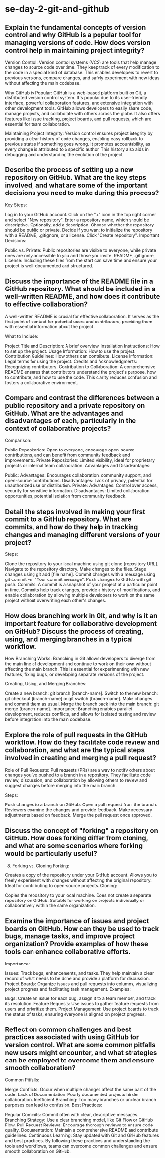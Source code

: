 # se-day-2-git-and-github
## Explain the fundamental concepts of version control and why GitHub is a popular tool for managing versions of code. How does version control help in maintaining project integrity?
Version Control: Version control systems (VCS) are tools that help manage changes to source code over time. They keep track of every modification to the code in a special kind of database. This enables developers to revert to previous versions, compare changes, and safely experiment with new ideas without affecting the main codebase.

Why GitHub is Popular: GitHub is a web-based platform built on Git, a distributed version control system. It's popular due to its user-friendly interface, powerful collaboration features, and extensive integration with other development tools. GitHub allows developers to easily share code, manage projects, and collaborate with others across the globe. It also offers features like issue tracking, project boards, and pull requests, which are essential for team collaboration.

Maintaining Project Integrity: Version control ensures project integrity by providing a clear history of code changes, enabling easy rollback to previous states if something goes wrong. It promotes accountability, as every change is attributed to a specific author. This history also aids in debugging and understanding the evolution of the project

## Describe the process of setting up a new repository on GitHub. What are the key steps involved, and what are some of the important decisions you need to make during this process?
Key Steps:

Log in to your GitHub account.
Click on the "+" icon in the top right corner and select "New repository".
Enter a repository name, which should be descriptive.
Optionally, add a description.
Choose whether the repository should be public or private.
Decide if you want to initialize the repository with a README, .gitignore, or a license.
Click "Create repository".
Important Decisions:

Public vs. Private: Public repositories are visible to everyone, while private ones are only accessible to you and those you invite.
README, .gitignore, License: Including these files from the start can save time and ensure your project is well-documented and structured.

## Discuss the importance of the README file in a GitHub repository. What should be included in a well-written README, and how does it contribute to effective collaboration?
A well-written README is crucial for effective collaboration. It serves as the first point of contact for potential users and contributors, providing them with essential information about the project.

What to Include:

Project Title and Description: A brief overview.
Installation Instructions: How to set up the project.
Usage Information: How to use the project.
Contribution Guidelines: How others can contribute.
License Information: Legal terms for using the project.
Credits and Acknowledgments: Recognizing contributors.
Contribution to Collaboration: A comprehensive README ensures that contributors understand the project's purpose, how to contribute, and how to use the code. This clarity reduces confusion and fosters a collaborative environment.
## Compare and contrast the differences between a public repository and a private repository on GitHub. What are the advantages and disadvantages of each, particularly in the context of collaborative projects?
Comparison:

Public Repositories: Open to everyone, encourage open-source contributions, and can benefit from community feedback and improvements.
Private Repositories: Limited visibility, ideal for proprietary projects or internal team collaboration.
Advantages and Disadvantages:

Public:
Advantages: Encourages collaboration, community support, and open-source contributions.
Disadvantages: Lack of privacy, potential for unauthorized use or distribution.
Private:
Advantages: Control over access, security for sensitive information.
Disadvantages: Limited collaboration opportunities, potential isolation from community feedback.
## Detail the steps involved in making your first commit to a GitHub repository. What are commits, and how do they help in tracking changes and managing different versions of your project?
Steps:

Clone the repository to your local machine using git clone [repository URL].
Navigate to the repository directory.
Make changes to the files.
Stage changes using git add [file name].
Commit changes with a message using git commit -m "Your commit message".
Push changes to GitHub with git push.
Commits: A commit is a snapshot of your project at a particular point in time. Commits help track changes, provide a history of modifications, and enable collaboration by allowing multiple developers to work on the same project without overwriting each other's changes.


## How does branching work in Git, and why is it an important feature for collaborative development on GitHub? Discuss the process of creating, using, and merging branches in a typical workflow.
How Branching Works: Branching in Git allows developers to diverge from the main line of development and continue to work on their own without affecting the main branch. This is essential for experimenting with new features, fixing bugs, or developing separate versions of the project.

Creating, Using, and Merging Branches:

Create a new branch: git branch [branch-name].
Switch to the new branch: git checkout [branch-name] or git switch [branch-name].
Make changes and commit them as usual.
Merge the branch back into the main branch: git merge [branch-name].
Importance: Branching enables parallel development, reduces conflicts, and allows for isolated testing and review before integration into the main codebase.

## Explore the role of pull requests in the GitHub workflow. How do they facilitate code review and collaboration, and what are the typical steps involved in creating and merging a pull request?
Role of Pull Requests: Pull requests (PRs) are a way to notify others about changes you've pushed to a branch in a repository. They facilitate code review, discussion, and collaboration by allowing others to review and suggest changes before merging into the main branch.

Steps:

Push changes to a branch on GitHub.
Open a pull request from the branch.
Reviewers examine the changes and provide feedback.
Make necessary adjustments based on feedback.
Merge the pull request once approved.
## Discuss the concept of "forking" a repository on GitHub. How does forking differ from cloning, and what are some scenarios where forking would be particularly useful?
8. Forking vs. Cloning
Forking:

Creates a copy of the repository under your GitHub account.
Allows you to freely experiment with changes without affecting the original repository.
Ideal for contributing to open-source projects.
Cloning:

Copies the repository to your local machine.
Does not create a separate repository on GitHub.
Suitable for working on projects individually or collaboratively within the same organization.
## Examine the importance of issues and project boards on GitHub. How can they be used to track bugs, manage tasks, and improve project organization? Provide examples of how these tools can enhance collaborative efforts.
Importance:

Issues: Track bugs, enhancements, and tasks. They help maintain a clear record of what needs to be done and provide a platform for discussion.
Project Boards: Organize issues and pull requests into columns, visualizing project progress and facilitating task management.
Examples:

Bugs: Create an issue for each bug, assign it to a team member, and track its resolution.
Feature Requests: Use issues to gather feature requests from users and prioritize them.
Project Management: Use project boards to track the status of tasks, ensuring everyone is aligned on project progress.

## Reflect on common challenges and best practices associated with using GitHub for version control. What are some common pitfalls new users might encounter, and what strategies can be employed to overcome them and ensure smooth collaboration?
Common Pitfalls:

Merge Conflicts: Occur when multiple changes affect the same part of the code.
Lack of Documentation: Poorly documented projects hinder collaboration.
Inefficient Branching: Too many branches or unclear branch purposes can lead to confusion.
Best Practices:

Regular Commits: Commit often with clear, descriptive messages.
Branching Strategy: Use a clear branching model, like Git Flow or GitHub Flow.
Pull Request Reviews: Encourage thorough reviews to ensure code quality.
Documentation: Maintain a comprehensive README and contribute guidelines.
Continuous Learning: Stay updated with Git and GitHub features and best practices.
By following these practices and understanding the tools and workflows, teams can overcome common challenges and ensure smooth collaboration on GitHub.
